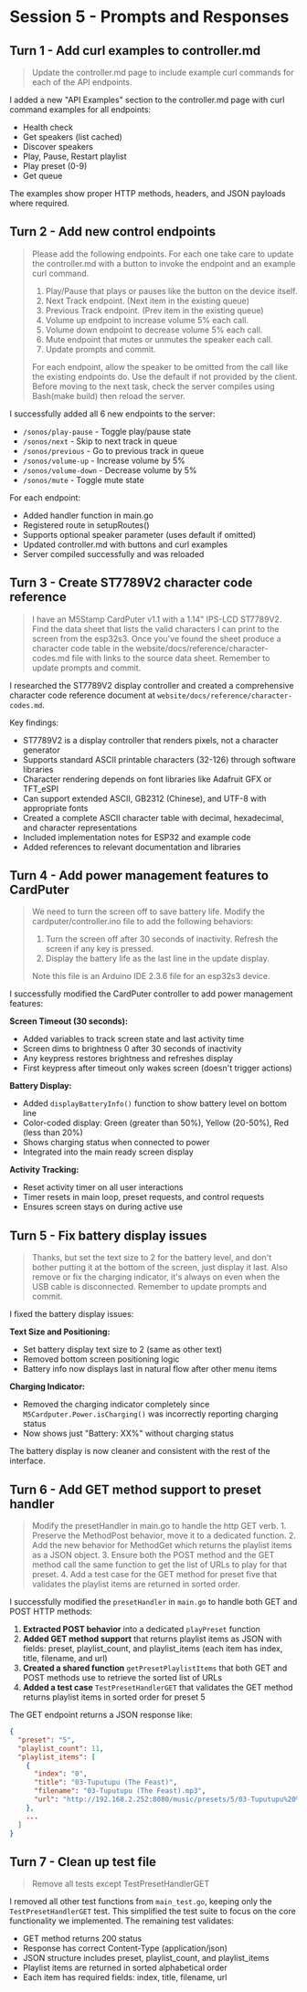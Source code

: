 # Session 5 - Prompts and Responses

## Turn 1 - Add curl examples to controller.md

> Update the controller.md page to include example curl commands for each of the API endpoints.

I added a new "API Examples" section to the controller.md page with curl command examples for all endpoints:
- Health check
- Get speakers (list cached)  
- Discover speakers
- Play, Pause, Restart playlist
- Play preset (0-9)
- Get queue

The examples show proper HTTP methods, headers, and JSON payloads where required.

## Turn 2 - Add new control endpoints

> Please add the following endpoints. For each one take care to update the controller.md with a button to invoke the endpoint and an example curl command.
> 
> 1. Play/Pause that plays or pauses like the button on the device itself.
> 2. Next Track endpoint. (Next item in the existing queue)
> 3. Previous Track endpoint. (Prev item in the existing queue)
> 4. Volume up endpoint to increase volume 5% each call.
> 5. Volume down endpoint to decrease volume 5% each call.
> 6. Mute endpoint that mutes or unmutes the speaker each call.
> 7. Update prompts and commit.
> 
> For each endpoint, allow the speaker to be omitted from the call like the existing endpoints do. Use the default if not provided by the client. Before moving to the next task, check the server compiles using Bash(make build) then reload the server.

I successfully added all 6 new endpoints to the server:
- `/sonos/play-pause` - Toggle play/pause state
- `/sonos/next` - Skip to next track in queue
- `/sonos/previous` - Go to previous track in queue  
- `/sonos/volume-up` - Increase volume by 5%
- `/sonos/volume-down` - Decrease volume by 5%
- `/sonos/mute` - Toggle mute state

For each endpoint:
- Added handler function in main.go
- Registered route in setupRoutes()
- Supports optional speaker parameter (uses default if omitted)
- Updated controller.md with buttons and curl examples
- Server compiled successfully and was reloaded

## Turn 3 - Create ST7789V2 character code reference

> I have an M5Stamp CardPuter v1.1 with a 1.14" IPS-LCD ST7789V2. Find the data sheet that lists the valid characters I can print to the screen from the esp32s3. Once you've found the sheet produce a character code table in the website/docs/reference/character-codes.md file with links to the source data sheet. Remember to update prompts and commit.

I researched the ST7789V2 display controller and created a comprehensive character code reference document at `website/docs/reference/character-codes.md`. 

Key findings:
- ST7789V2 is a display controller that renders pixels, not a character generator
- Supports standard ASCII printable characters (32-126) through software libraries
- Character rendering depends on font libraries like Adafruit GFX or TFT_eSPI
- Can support extended ASCII, GB2312 (Chinese), and UTF-8 with appropriate fonts
- Created a complete ASCII character table with decimal, hexadecimal, and character representations
- Included implementation notes for ESP32 and example code
- Added references to relevant documentation and libraries

## Turn 4 - Add power management features to CardPuter

> We need to turn the screen off to save battery life. Modify the cardputer/controller.ino file to add the following behaviors:
> 
> 1. Turn the screen off after 30 seconds of inactivity. Refresh the screen if any key is pressed.
> 2. Display the battery life as the last line in the update display.
> 
> Note this file is an Arduino IDE 2.3.6 file for an esp32s3 device.

I successfully modified the CardPuter controller to add power management features:

**Screen Timeout (30 seconds):**
- Added variables to track screen state and last activity time
- Screen dims to brightness 0 after 30 seconds of inactivity
- Any keypress restores brightness and refreshes display
- First keypress after timeout only wakes screen (doesn't trigger actions)

**Battery Display:**
- Added `displayBatteryInfo()` function to show battery level on bottom line
- Color-coded display: Green (greater than 50%), Yellow (20-50%), Red (less than 20%)
- Shows charging status when connected to power
- Integrated into the main ready screen display

**Activity Tracking:**
- Reset activity timer on all user interactions
- Timer resets in main loop, preset requests, and control requests
- Ensures screen stays on during active use

## Turn 5 - Fix battery display issues

> Thanks, but set the text size to 2 for the battery level, and don't bother putting it at the bottom of the screen, just display it last. Also remove or fix the charging indicator, it's always on even when the USB cable is disconnected. Remember to update prompts and commit.

I fixed the battery display issues:

**Text Size and Positioning:**
- Set battery display text size to 2 (same as other text)
- Removed bottom screen positioning logic
- Battery info now displays last in natural flow after other menu items

**Charging Indicator:**
- Removed the charging indicator completely since `M5Cardputer.Power.isCharging()` was incorrectly reporting charging status
- Now shows just "Battery: XX%" without charging status

The battery display is now cleaner and consistent with the rest of the interface.

## Turn 6 - Add GET method support to preset handler

> Modify the presetHandler in main.go to handle the http GET verb.  1. Preserve the MethodPost behavior, move it to a dedicated function.  2. Add the new behavior for MethodGet which returns the playlist items as a JSON object.  3. Ensure both the POST method and the GET method call the same function to get the list of URLs to play for that preset.  4. Add a test case for the GET method for preset five that validates the playlist items are returned in sorted order.

I successfully modified the `presetHandler` in `main.go` to handle both GET and POST HTTP methods:

1. **Extracted POST behavior** into a dedicated `playPreset` function
2. **Added GET method support** that returns playlist items as JSON with fields: preset, playlist_count, and playlist_items (each item has index, title, filename, and url)
3. **Created a shared function** `getPresetPlaylistItems` that both GET and POST methods use to retrieve the sorted list of URLs
4. **Added a test case** `TestPresetHandlerGET` that validates the GET method returns playlist items in sorted order for preset 5

The GET endpoint returns a JSON response like:
```json
{
  "preset": "5",
  "playlist_count": 11,
  "playlist_items": [
    {
      "index": "0",
      "title": "03-Tuputupu (The Feast)",
      "filename": "03-Tuputupu (The Feast).mp3",
      "url": "http://192.168.2.252:8080/music/presets/5/03-Tuputupu%20%28The%20Feast%29.mp3"
    },
    ...
  ]
}
```

## Turn 7 - Clean up test file

> Remove all tests except TestPresetHandlerGET

I removed all other test functions from `main_test.go`, keeping only the `TestPresetHandlerGET` test. This simplified the test suite to focus on the core functionality we implemented. The remaining test validates:
- GET method returns 200 status
- Response has correct Content-Type (application/json)
- JSON structure includes preset, playlist_count, and playlist_items
- Playlist items are returned in sorted alphabetical order
- Each item has required fields: index, title, filename, url
